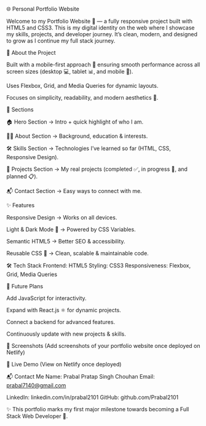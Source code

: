 🌐 Personal Portfolio Website

Welcome to my Portfolio Website 🎉 — a fully responsive project built with HTML5 and CSS3.
This is my digital identity on the web where I showcase my skills, projects, and developer journey.
It’s clean, modern, and designed to grow as I continue my full stack journey.

📖 About the Project

Built with a mobile-first approach 📱 ensuring smooth performance across all screen sizes (desktop 💻, tablet 📊, and mobile 📱).

Uses Flexbox, Grid, and Media Queries for dynamic layouts.

Focuses on simplicity, readability, and modern aesthetics 🎨.

📂 Sections

🏠 Hero Section → Intro + quick highlight of who I am.

👨‍🎓 About Section → Background, education & interests.

🛠️ Skills Section → Technologies I’ve learned so far (HTML, CSS, Responsive Design).

💼 Projects Section → My real projects (completed ✅, in progress 🔄, and planned 📋).

📬 Contact Section → Easy ways to connect with me.

✨ Features

Responsive Design → Works on all devices.

Light & Dark Mode 🌙 → Powered by CSS Variables.

Semantic HTML5 → Better SEO & accessibility.

Reusable CSS 🎨 → Clean, scalable & maintainable code.

🛠️ Tech Stack
Frontend: HTML5
Styling: CSS3
Responsiveness: Flexbox, Grid, Media Queries

🚀 Future Plans

Add JavaScript for interactivity.

Expand with React.js ⚛️ for dynamic projects.

Connect a backend for advanced features.

Continuously update with new projects & skills.

📸 Screenshots
(Add screenshots of your portfolio website once deployed on Netlify)

🔗 Live Demo
(View on Netlify once deployed)

📬 Contact Me
Name: Prabal Pratap Singh Chouhan
Email: prabal7140@gmail.com

LinkedIn: linkedin.com/in/prabal2101
GitHub: github.com/Prabal2101

✨ This portfolio marks my first major milestone towards becoming a Full Stack Web Developer 🚀.
